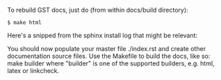 To rebuild GST docs, just do (from within docs/build directory):
```console
$ make html
```

Here's a snipped from the sphinx install log that might be relevant:

  You should now populate your master file ./index.rst and create other documentation
  source files. Use the Makefile to build the docs, like so:
     make builder
  where "builder" is one of the supported builders, e.g. html, latex or linkcheck.
